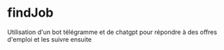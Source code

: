 # findJob
Utilisation d'un bot télégramme et de chatgpt pour répondre à des offres d'emploi et les suivre ensuite
